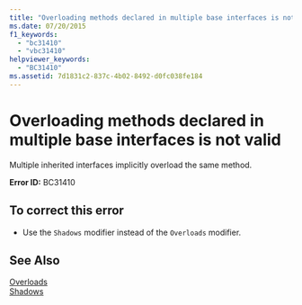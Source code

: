 ```yaml
---
title: "Overloading methods declared in multiple base interfaces is not valid"
ms.date: 07/20/2015
f1_keywords: 
  - "bc31410"
  - "vbc31410"
helpviewer_keywords: 
  - "BC31410"
ms.assetid: 7d1831c2-837c-4b02-8492-d0fc038fe184
---
```

# Overloading methods declared in multiple base interfaces is not valid
Multiple inherited interfaces implicitly overload the same method.  
  
 **Error ID:** BC31410  
  
## To correct this error  
  
- Use the `Shadows` modifier instead of the `Overloads` modifier.  
  
## See Also  
 [Overloads](../../visual-basic/language-reference/modifiers/overloads.md)  
 [Shadows](../../visual-basic/language-reference/modifiers/shadows.md)
